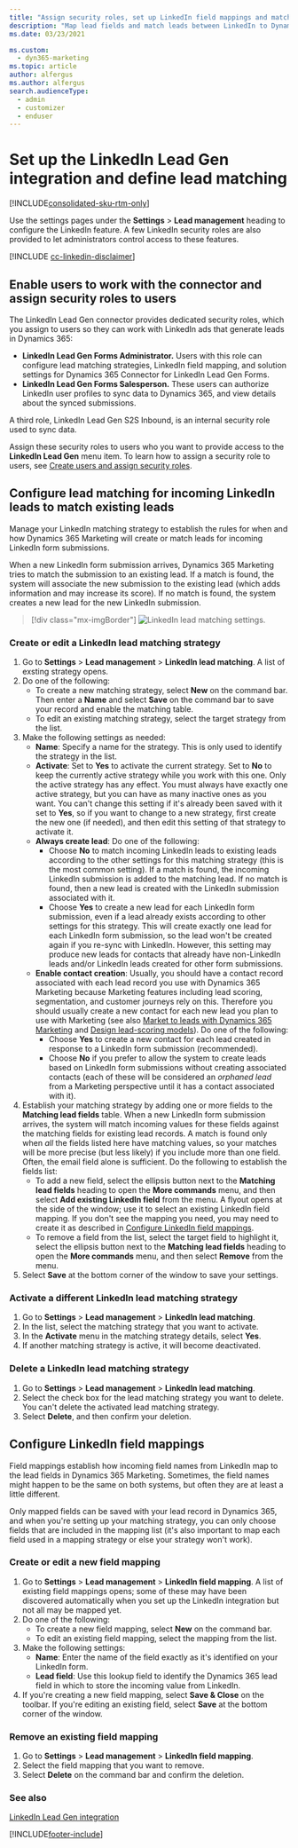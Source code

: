 ```yaml
---
title: "Assign security roles, set up LinkedIn field mappings and matching (Dynamics 365 Marketing) | Microsoft Docs"
description: "Map lead fields and match leads between LinkedIn to Dynamics 365 Marketing."
ms.date: 03/23/2021

ms.custom: 
  - dyn365-marketing
ms.topic: article
author: alfergus
ms.author: alfergus
search.audienceType: 
  - admin
  - customizer
  - enduser
---
```


# Set up the LinkedIn Lead Gen integration and define lead matching

[!INCLUDE[consolidated-sku-rtm-only](../includes/consolidated-sku-rtm-only.md)]

Use the settings pages under the **Settings** > **Lead management** heading to configure the LinkedIn feature. A few LinkedIn security roles are also provided to let administrators control access to these features.

[!INCLUDE [cc-linkedin-disclaimer](../includes/cc-linkedin-disclaimer.md)]

## Enable users to work with the connector and assign security roles to users

The LinkedIn Lead Gen connector provides dedicated security roles, which you assign to users so they can work with LinkedIn ads that generate leads in Dynamics 365:

- **LinkedIn Lead Gen Forms Administrator.** Users with this role can configure lead matching strategies, LinkedIn field mapping, and solution settings for Dynamics 365 Connector for LinkedIn Lead Gen Forms.
- **LinkedIn Lead Gen Forms Salesperson.** These users can authorize LinkedIn user profiles to sync data to Dynamics 365, and view details about the synced submissions.

A third role, LinkedIn Lead Gen S2S Inbound, is an internal security role used to sync data.

Assign these security roles to users who you want to provide access to the **LinkedIn Lead Gen** menu item. To learn how to assign a security role to users, see [Create users and assign security roles](/power-platform/admin/create-users-assign-online-security-roles).

## Configure lead matching for incoming LinkedIn leads to match existing leads

Manage your LinkedIn matching strategy to establish the rules for when and how Dynamics 365 Marketing will create or match leads for incoming LinkedIn form submissions.

When a new LinkedIn form submission arrives, Dynamics 365 Marketing tries to match the submission to an existing lead. If a match is found, the system will associate the new submission to the existing lead (which adds information and may increase its score). If no match is found, the system creates a new lead for the new LinkedIn submission.

> [!div class="mx-imgBorder"]
> ![LinkedIn lead matching settings.](media/email-lead-matching.png)

### Create or edit a LinkedIn lead matching strategy

1. Go to **Settings** > **Lead management** > **LinkedIn lead matching**. A list of exsting strategy opens.
1. Do one of the following:
    - To create a new matching strategy, select **New** on the command bar. Then enter a **Name** and select **Save** on the command bar to save your record and enable the matching table.
    - To edit an existing matching strategy, select the target strategy from the list.
1. Make the following settings as needed:
    - **Name**: Specify a name for the strategy. This is only used to identify the strategy in the list.
    - **Activate**: Set to **Yes** to activate the current strategy. Set to **No** to keep the currently active strategy while you work with this one. Only the active strategy has any effect. You must always have exactly one active strategy, but you can have as many inactive ones as you want. You can't change this setting if it's already been saved with it set to **Yes**, so if you want to change to a new strategy, first create the new one (if needed), and then edit this setting of that strategy to activate it.
    - **Always create lead**: Do one of the following:
        - Choose **No** to match incoming LinkedIn leads to existing leads according to the other settings for this matching strategy (this is the most common setting). If a match is found, the incoming LinkedIn submission is added to the matching lead. If no match is found, then a new lead is created with the LinkedIn submission associated with it.
        - Choose **Yes** to create a new lead for each LinkedIn form submission, even if a lead already exists according to other settings for this strategy. This will create exactly one lead for each LinkedIn form submission, so the lead won't be created again if you re-sync with LinkedIn. However, this setting may produce new leads for contacts that already have non-LinkedIn leads and/or LinkedIn leads created for other form submissions.
    - **Enable contact creation**: Usually, you should have a contact record associated with each lead record you use with Dynamics 365 Marketing because Marketing features including lead scoring, segmentation, and customer journeys rely on this. Therefore you should usually create a new contact for each new lead you plan to use with Marketing (see also [Market to leads with Dynamics 365 Marketing](market-to-leads.md) and [Design lead-scoring models](score-manage-leads.md)). Do one of the following:
        - Choose **Yes** to create a new contact for each lead created in response to a LinkedIn form submission (recommended).
        - Choose **No** if you prefer to allow the system to create leads based on LinkedIn form submissions without creating associated contacts (each of these will be considered an *orphaned lead* from a Marketing perspective until it has a contact associated with it).
1. Establish your matching strategy by adding one or more fields to the **Matching lead fields** table. When a new LinkedIn form submission arrives, the system will match incoming values for these fields against the matching fields for existing lead records. A match is found only when *all* the fields listed here have matching values, so your matches will be more precise (but less likely) if you include more than one field. Often, the email field alone is sufficient. Do the following to establish the fields list:
    - To add a new field, select the ellipsis button next to the **Matching lead fields** heading to open the **More commands** menu, and then select **Add existing LinkedIn field** from the menu. A flyout opens at the side of the window; use it to select an existing LinkedIn field mapping. If you don't see the mapping you need, you may need to create it as described in [Configure LinkedIn field mappings](#field-mappings).
    - To remove a field from the list, select the target field to highlight it, select the ellipsis button next to the **Matching lead fields** heading to open the **More commands** menu, and then select **Remove** from the menu.
1. Select **Save** at the bottom corner of the window to save your settings.

### Activate a different LinkedIn lead matching strategy

1. Go to **Settings** > **Lead management** > **LinkedIn lead matching**.
1. In the list, select the matching strategy that you want to activate.
1. In the **Activate** menu in the matching strategy details, select **Yes**.
1. If another matching strategy is active, it will become deactivated.

### Delete a LinkedIn lead matching strategy

1. Go to **Settings** > **Lead management** > **LinkedIn lead matching**.
1. Select the check box for the lead matching strategy you want to delete.
    You can't delete the activated lead matching strategy.
1. Select **Delete**, and then confirm your deletion.

<a name="field-mappings"></a>

## Configure LinkedIn field mappings

Field mappings establish how incoming field names from LinkedIn map to the lead fields in Dynamics 365 Marketing. Sometimes, the field names might happen to be the same on both systems, but often they are at least a little different.

Only mapped fields can be saved with your lead record in Dynamics 365, and when you're setting up your matching strategy, you can only choose fields that are included in the mapping list (it's also important to map each field used in a mapping strategy or else your strategy won't work).

### Create or edit a new field mapping

1. Go to **Settings** > **Lead management** > **LinkedIn field mapping**. A list of existing field mappings opens; some of these may have been discovered automatically when you set up the LinkedIn integration but not all may be mapped yet.
1. Do one of the following:
    - To create a new field mapping, select **New** on the command bar.
    - To edit an existing field mapping, select the mapping from the list.
1. Make the following settings:
    - **Name**: Enter the name of the field exactly as it's identified on your LinkedIn form.
    - **Lead field**: Use this lookup field to identify the Dynamics 365 lead field in which to store the incoming value from LinkedIn.
1. If you're creating a new field mapping, select **Save & Close** on the toolbar. If you're editing an existing field, select **Save** at the bottom corner of the window.

### Remove an existing field mapping

1. Go to **Settings** > **Lead management** > **LinkedIn field mapping**.
2. Select the field mapping that you want to remove.
3. Select **Delete** on the command bar and confirm the deletion.

### See also
[LinkedIn Lead Gen integration](linkedin-lead-gen-integration.md)


[!INCLUDE[footer-include](../includes/footer-banner.md)]
